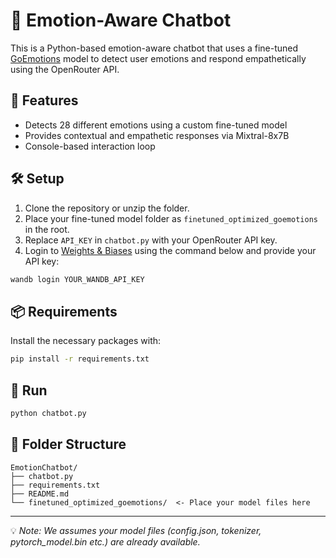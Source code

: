 # 🤖 Emotion-Aware Chatbot

This is a Python-based emotion-aware chatbot that uses a fine-tuned [GoEmotions](https://github.com/google-research/google-research/tree/master/goemotions) model to detect user emotions and respond empathetically using the OpenRouter API.

## 🚀 Features

- Detects 28 different emotions using a custom fine-tuned model
- Provides contextual and empathetic responses via Mixtral-8x7B
- Console-based interaction loop

## 🛠️ Setup

1. Clone the repository or unzip the folder.
2. Place your fine-tuned model folder as `finetuned_optimized_goemotions` in the root.
3. Replace `API_KEY` in `chatbot.py` with your OpenRouter API key.
4. Login to [Weights & Biases](https://wandb.ai/) using the command below and provide your API key:

```bash
wandb login YOUR_WANDB_API_KEY
```

## 📦 Requirements

Install the necessary packages with:

```bash
pip install -r requirements.txt
```

## 🧪 Run

```bash
python chatbot.py
```

## 📂 Folder Structure

```
EmotionChatbot/
├── chatbot.py
├── requirements.txt
├── README.md
└── finetuned_optimized_goemotions/  <- Place your model files here
```

---

💡 *Note: We assumes your model files (config.json, tokenizer, pytorch_model.bin etc.) are already available.*
